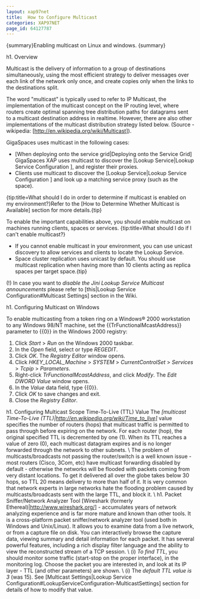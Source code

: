 ```yaml
---
layout: xap97net
title:  How to Configure Multicast
categories: XAP97NET
page_id: 64127787
---
```


{summary}Enabling multicast on Linux and windows. {summary}

h1. Overview

Multicast is the delivery of information to a group of destinations simultaneously, using the most efficient strategy to deliver messages over each link of the network only once, and create copies only when the links to the destinations split.

The word "multicast" is typically used to refer to IP Multicast, the implementation of the multicast concept on the IP routing level, where routers create optimal spanning tree distribution paths for datagrams sent to a multicast destination address in realtime. However, there are also other implementations of the multicast distribution strategy listed below.
(Source - wikipedia: [http://en.wikipedia.org/wiki/Multicast]).

GigaSpaces uses multicast in the following cases:
- [When deploying onto the service grid|Deploying onto the Service Grid] GigaSpaces XAP uses multicast to discover the [Lookup Service|Lookup Service Configuration ], and register their proxies.
- Clients use multicast to discover the [Lookup Service|Lookup Service Configuration ] and look up a matching service proxy (such as the space).

{tip:title=What should I do in order to determine if multicast is enabled on my environment?}Refer to the [How to Determine Whether Multicast is Available] section for more details.{tip}

To enable the important capabilities above, you should enable multicast on machines running clients, spaces or services. {tip:title=What should I do if I can't enable multicast?}
- If you cannot enable multicast in your environment, you can use unicast discovery to allow services and clients to locate the Lookup Service.
- Space cluster replication uses unicast by default. You should use multicast replication when having more than 10 clients acting as replica spaces per target space.{tip}

(!) In case you want to *disable the Jini Lookup Service Multicast announcements* please refer to [this|Lookup Service Configuration#Multicast Settings] section in the Wiki.

h1. Configuring Multicast on Windows

To enable multicasting from a token ring on a Windows® 2000 workstation to any Windows 98/NT machine, set the {{TrFunctionalMcastAddress}} parameter to {{0}} in the Windows 2000 registry:
1. Click *Start* > *Run* on the Windows 2000 taskbar.
2. In the *Open* field, select or type *REGEDIT*.
3. Click *OK*. The *Registry Editor* window opens.
4. Click *HKEY_LOCAL_Machine* > *SYSTEM* > *CurrentControlSet* > *Services* > *Tcpip* > *Parameters*.
5. Right-click *TrFunctionalMcastAddress*, and click *Modify*. The *Edit DWORD Value* window opens.
6. In the *Value* data field, type {{0}}.
7. Click *OK* to save changes and exit.
8. Close the *Registry Editor*.

h1. Configuring Multicast Scope Time-To-Live (TTL) Value
The *[multicast Time-To-Live (TTL)|http://en.wikipedia.org/wiki/Time_to_live]* value specifies the number of routers (hops) that multicast traffic is permitted to pass through before expiring on the network. For each router (hop), the original specified TTL is decremented by one (1). When its TTL reaches a value of zero (0), each multicast datagram expires and is no longer forwarded through the network to other subnets.
\\
The problem of multicasts/broadcasts not passing the router/switch is a well known issue - most routers (Cisco, 3Com, etc) have multicast forwarding disabled by default - otherwise the networks will be flooded with packets coming from very distant locations. To get it delivered all over the globe takes below 30 hops, so TTL 20 means delivery to more than half of it. It is very common that network experts in large networks hate the flooding problem caused by multicasts/broadcasts sent with the large TTL, and block it.
\\
h1. Packet Sniffer/Network Analyzer Tool
[Wireshark (formerly Ethereal)|http://www.wireshark.org/] - accumulates years of network analyzing experience and is far more mature and known than other tools. It is a cross-platform packet sniffer/network analyzer tool (used both in Windows and Unix/Linux). It allows you to examine data from a live network, or from a capture file on disk. You can interactively browse the capture data, viewing summary and detail information for each packet. It has several powerful features, including a rich display filter language and the ability to view the reconstructed stream of a TCP session.
\\
(i) *To find TTL*, you should monitor some traffic (start-stop on the proper interface), in the monitoring log. Choose the packet you are interested in, and look at its IP layer - TTL (and other parameters) are shown.
\\
(i) The *default TTL value is 3* (was 15). See [Multicast Settings|Lookup Service Configuration#LookupServiceConfiguration-MulticastSettings] section for details of how to modify that value.








